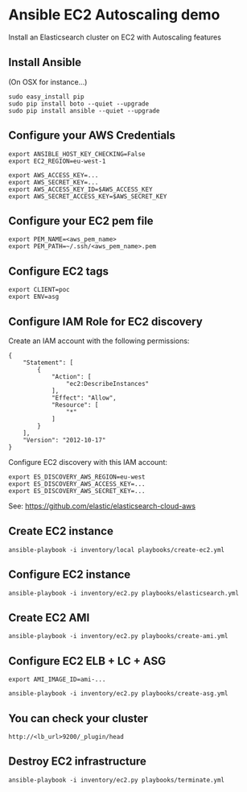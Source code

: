 Ansible EC2 Autoscaling demo
============================

Install an Elasticsearch cluster on EC2 with Autoscaling features


Install Ansible
---------------
(On OSX for instance...)

    sudo easy_install pip
    sudo pip install boto --quiet --upgrade
    sudo pip install ansible --quiet --upgrade


Configure your AWS Credentials
------------------------------

    export ANSIBLE_HOST_KEY_CHECKING=False
    export EC2_REGION=eu-west-1

    export AWS_ACCESS_KEY=...
    export AWS_SECRET_KEY=...
    export AWS_ACCESS_KEY_ID=$AWS_ACCESS_KEY
    export AWS_SECRET_ACCESS_KEY=$AWS_SECRET_KEY

Configure your EC2 pem file
---------------------------

    export PEM_NAME=<aws_pem_name>
    export PEM_PATH=~/.ssh/<aws_pem_name>.pem


Configure EC2 tags
------------------

    export CLIENT=poc
    export ENV=asg


Configure IAM Role for EC2 discovery
------------------------------------

Create an IAM account with the following permissions:

    {
        "Statement": [
            {
                "Action": [
                    "ec2:DescribeInstances"
                ],
                "Effect": "Allow",
                "Resource": [
                    "*"
                ]
            }
        ],
        "Version": "2012-10-17"
    }


Configure EC2 discovery with this IAM account:

    export ES_DISCOVERY_AWS_REGION=eu-west
    export ES_DISCOVERY_AWS_ACCESS_KEY=...
    export ES_DISCOVERY_AWS_SECRET_KEY=...


See: <https://github.com/elastic/elasticsearch-cloud-aws>


Create EC2 instance
-------------------

    ansible-playbook -i inventory/local playbooks/create-ec2.yml


Configure EC2 instance
----------------------

    ansible-playbook -i inventory/ec2.py playbooks/elasticsearch.yml


Create EC2 AMI
--------------

    ansible-playbook -i inventory/ec2.py playbooks/create-ami.yml


Configure EC2 ELB + LC + ASG
----------------------------

    export AMI_IMAGE_ID=ami-...

    ansible-playbook -i inventory/ec2.py playbooks/create-asg.yml


You can check your cluster
--------------------------

`http://<lb_url>9200/_plugin/head`


Destroy EC2 infrastructure
--------------------------

    ansible-playbook -i inventory/ec2.py playbooks/terminate.yml
